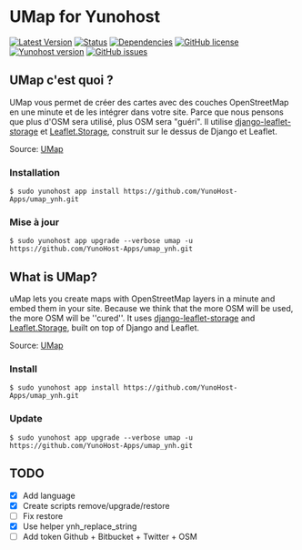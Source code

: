 # UMap for Yunohost

[![Latest Version](https://img.shields.io/badge/version-_--_-green.svg?style=flat)](https://github.com/YunoHost-Apps/umap_ynh/releases)
[![Status](https://img.shields.io/badge/status-testing-yellow.svg?style=flat)](https://github.com/YunoHost-Apps/umap_ynh/milestones)
[![Dependencies](https://img.shields.io/badge/dependencies-includes-lightgrey.svg?style=flat)](https://github.com/YunoHost-Apps/umap_ynh#dependencies)
[![GitHub license](https://img.shields.io/badge/license-GPLv3-blue.svg?style=flat)](https://raw.githubusercontent.com/YunoHost-Apps/umap_ynh/master/LICENSE)
[![Yunohost version](https://img.shields.io/badge/yunohost-2.5.6_tested-orange.svg?style=flat)](https://github.com/YunoHost/yunohost)
[![GitHub issues](https://img.shields.io/github/issues/YunoHost-Apps/umap_ynh.svg?style=flat)](https://github.com/YunoHost-Apps/umap_ynh/issues)

## UMap c'est quoi ?

UMap vous permet de créer des cartes avec des couches OpenStreetMap en une minute et de les intégrer dans votre site. Parce que nous pensons que plus d'OSM sera utilisé, plus OSM sera "guéri". Il utilise [django-leaflet-storage](https://github.com/umap-project/django-leaflet-storage) et [Leaflet.Storage](https://github.com/umap-project/Leaflet.Storage), construit sur le dessus de Django et Leaflet.

Source: [UMap](http://wiki.openstreetmap.org/wiki/UMap)

### Installation

`$ sudo yunohost app install https://github.com/YunoHost-Apps/umap_ynh.git`

### Mise à jour

`$ sudo yunohost app upgrade --verbose umap -u https://github.com/YunoHost-Apps/umap_ynh.git`

## What is UMap?

uMap lets you create maps with OpenStreetMap layers in a minute and embed them in your site. Because we think that the more OSM will be used, the more OSM will be ''cured''. It uses [django-leaflet-storage](https://github.com/umap-project/django-leaflet-storage) and [Leaflet.Storage](https://github.com/umap-project/Leaflet.Storage), built on top of Django and Leaflet.

Source: [UMap](http://wiki.openstreetmap.org/wiki/UMap)

### Install

`$ sudo yunohost app install https://github.com/YunoHost-Apps/umap_ynh.git`

### Update

`$ sudo yunohost app upgrade --verbose umap -u https://github.com/YunoHost-Apps/umap_ynh.git`

## TODO

- [x] Add language
- [x] Create scripts remove/upgrade/restore
- [ ] Fix restore
- [x] Use helper ynh_replace_string
- [ ] Add token Github + Bitbucket + Twitter + OSM